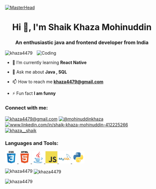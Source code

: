[![MasterHead](https://user-images.githubusercontent.com/66934377/223913733-deb1d974-787d-43c4-b60d-eff538aa161e.gif)](https://KHAZA4479.io)
<h1 align="center">Hi 👋, I'm Shaik Khaza Mohinuddin</h1>
<h3 align="center">An enthusiastic java and frontend developer from India</h3>
<img align="right" alt="Coding" width="400" src="https://cdn.dribbble.com/users/1162077/screenshots/3848914/programmer.gif">

<p align="left"> <img src="https://komarev.com/ghpvc/?username=khaza4479&label=Profile%20views&color=0e75b6&style=flat" alt="khaza4479" /> </p>

- 🌱 I’m currently learning **React Native**

- 💬 Ask me about **Java , SQL**

- 📫 How to reach me **khaza4479@gmail.com**

- ⚡ Fun fact **I am funny**

<h3 align="left">Connect with me:</h3>
<p align="left">
<a href="mailto:khaza4479@gmail.com" target="blank"><img align="center" src="https://img.shields.io/static/v1?message=Gmail&logo=gmail&label=&color=D14836&logoColor=white&labelColor=&style=for-the-badge" alt="khaza4479@gmail.com" height="30" width="40" /></a>
<a href="https://twitter.com/@mohinuddinkhaza" target="blank"><img align="center" src="https://raw.githubusercontent.com/rahuldkjain/github-profile-readme-generator/master/src/images/icons/Social/twitter.svg" alt="@mohinuddinkhaza" height="30" width="40" /></a>
<a href="https://linkedin.com/in/www.linkedin.com/in/shaik-khaza-mohinuddin-412225266" target="blank"><img align="center" src="https://raw.githubusercontent.com/rahuldkjain/github-profile-readme-generator/master/src/images/icons/Social/linked-in-alt.svg" alt="www.linkedin.com/in/shaik-khaza-mohinuddin-412225266" height="30" width="40" /></a>
<a href="https://instagram.com/khaza__shaik" target="blank"><img align="center" src="https://raw.githubusercontent.com/rahuldkjain/github-profile-readme-generator/master/src/images/icons/Social/instagram.svg" alt="khaza__shaik" height="30" width="40" /></a>
</p>


<h3 align="left">Languages and Tools:</h3>
<p align="left"> <a href="https://www.w3schools.com/css/" target="_blank" rel="noreferrer"> <img src="https://raw.githubusercontent.com/devicons/devicon/master/icons/css3/css3-original-wordmark.svg" alt="css3" width="40" height="40"/> </a> <a href="https://www.w3.org/html/" target="_blank" rel="noreferrer"> <img src="https://raw.githubusercontent.com/devicons/devicon/master/icons/html5/html5-original-wordmark.svg" alt="html5" width="40" height="40"/> </a> <a href="https://www.java.com" target="_blank" rel="noreferrer"> <img src="https://raw.githubusercontent.com/devicons/devicon/master/icons/java/java-original.svg" alt="java" width="40" height="40"/> </a> <a href="https://developer.mozilla.org/en-US/docs/Web/JavaScript" target="_blank" rel="noreferrer"> <img src="https://raw.githubusercontent.com/devicons/devicon/master/icons/javascript/javascript-original.svg" alt="javascript" width="40" height="40"/> </a> <a href="https://www.mysql.com/" target="_blank" rel="noreferrer"> <img src="https://raw.githubusercontent.com/devicons/devicon/master/icons/mysql/mysql-original-wordmark.svg" alt="mysql" width="40" height="40"/> </a> <a href="https://www.python.org" target="_blank" rel="noreferrer"> <img src="https://raw.githubusercontent.com/devicons/devicon/master/icons/python/python-original.svg" alt="python" width="40" height="40"/> </a> </p>

<p><img align="left" src="https://github-readme-stats.vercel.app/api/top-langs?username=khaza4479&show_icons=true&locale=en&layout=compact" alt="khaza4479" /></p>

<p>&nbsp;<img align="center" src="https://github-readme-stats.vercel.app/api?username=khaza4479&show_icons=true&locale=en" alt="khaza4479" /></p>

<p><img align="center" src="https://github-readme-streak-stats.herokuapp.com/?user=khaza4479&" alt="khaza4479" /></p>

